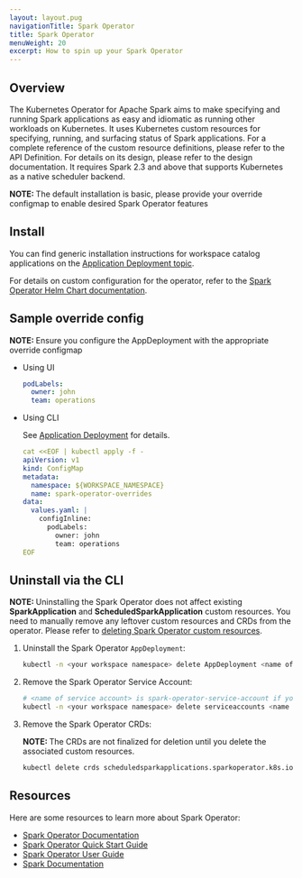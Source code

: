 ```yaml
---
layout: layout.pug
navigationTitle: Spark Operator
title: Spark Operator
menuWeight: 20
excerpt: How to spin up your Spark Operator
---
```


## Overview

The Kubernetes Operator for Apache Spark aims to make specifying and running Spark applications as easy and idiomatic as running other workloads on Kubernetes. It uses Kubernetes custom resources for specifying, running, and surfacing status of Spark applications. For a complete reference of the custom resource definitions, please refer to the API Definition. For details on its design, please refer to the design documentation. It requires Spark 2.3 and above that supports Kubernetes as a native scheduler backend.

<p class="message--note"><strong>NOTE: </strong>The default installation is basic, please provide your override configmap to enable desired Spark Operator features</p>

## Install

You can find generic installation instructions for workspace catalog applications on the [Application Deployment topic](../application-deployment).

For details on custom configuration for the operator, refer to the [Spark Operator Helm Chart documentation](https://github.com/mesosphere/spark-on-k8s-operator/blob/d2iq-master/charts/spark-operator-chart/README.md).

## Sample override config

<p class="message--note"><strong>NOTE: </strong>Ensure you configure the AppDeployment with the appropriate override configmap</p>

-   Using UI

    ```yaml
    podLabels:
      owner: john
      team: operations
    ```

-   Using CLI

    See [Application Deployment](../application-deployment#deploy-an-application-with-a-custom-configuration) for details.

    ```yaml
    cat <<EOF | kubectl apply -f -
    apiVersion: v1
    kind: ConfigMap
    metadata:
      namespace: ${WORKSPACE_NAMESPACE}
      name: spark-operator-overrides
    data:
      values.yaml: |
        configInline:
          podLabels:
            owner: john
            team: operations
    EOF
    ```

## Uninstall via the CLI

<p class="message--note"><strong>NOTE: </strong>Uninstalling the Spark Operator does not affect existing <b>SparkApplication</b> and <b>ScheduledSparkApplication</b> custom resources. You need to manually remove any leftover custom resources and CRDs from the operator. Please refer to <a href="../../../../projects/applications/catalog-applications/custom-resources-workspace-catalog/spark-operator-custom-resources#clean-up">deleting Spark Operator custom resources</a>.</p>

1.  Uninstall the Spark Operator `AppDeployment`:

    ```bash
    kubectl -n <your workspace namespace> delete AppDeployment <name of AppDeployment>
    ```

1.  Remove the Spark Operator Service Account:

    ```bash
    # <name of service account> is spark-operator-service-account if you didn't override the RBAC resources.
    kubectl -n <your workspace namespace> delete serviceaccounts <name of service account>
    ```

1.  Remove the Spark Operator CRDs:
    <p class="message--note"><strong>NOTE: </strong>The CRDs are not finalized for deletion until you delete the associated custom resources.</p>

    ```bash
    kubectl delete crds scheduledsparkapplications.sparkoperator.k8s.io sparkapplications.sparkoperator.k8s.io
    ```

## Resources

Here are some resources to learn more about Spark Operator:

- [Spark Operator Documentation](https://github.com/mesosphere/spark-on-k8s-operator/blob/d2iq-master/README.md)
- [Spark Operator Quick Start Guide](https://github.com/mesosphere/spark-on-k8s-operator/blob/d2iq-master/docs/quick-start-guide.md)
- [Spark Operator User Guide](https://github.com/mesosphere/spark-on-k8s-operator/blob/d2iq-master/docs/user-guide.md)
- [Spark Documentation](https://spark.apache.org/docs/latest/)

